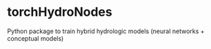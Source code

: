 # torchHydroNodes
Python package to train hybrid hydrologic models (neural networks + conceptual models)
